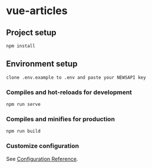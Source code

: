 # vue-articles

## Project setup
```
npm install
```

## Environment setup
```
clone .env.example to .env and paste your NEWSAPI key
```

### Compiles and hot-reloads for development
```
npm run serve
```

### Compiles and minifies for production
```
npm run build
```

### Customize configuration
See [Configuration Reference](https://cli.vuejs.org/config/).
